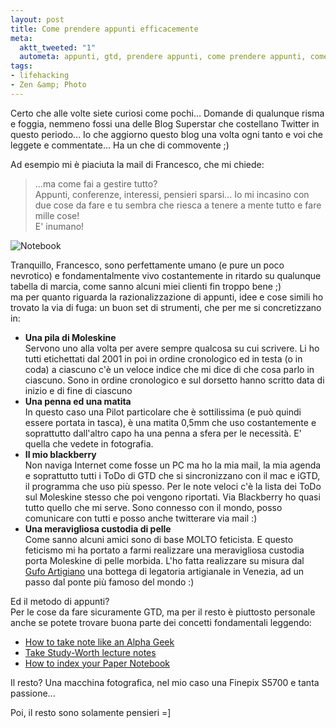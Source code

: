 ```yaml
--- 
layout: post
title: Come prendere appunti efficacemente
meta: 
  aktt_tweeted: "1"
  autometa: appunti, gtd, prendere appunti, come prendere appunti, come fare a prendere appunti, i miei appunti, fare appunti meglio, gtd, getting things done, moleskine
tags: 
- lifehacking
- Zen &amp; Photo
---
```

Certo che alle volte siete curiosi come pochi... Domande di qualunque risma e foggia, nemmeno fossi una delle Blog Superstar che costellano Twitter in questo periodo... Io che aggiorno questo blog una volta ogni tanto e voi che leggete e commentate... Ha un che di commovente ;)  

Ad esempio mi è piaciuta la mail di Francesco, che mi chiede:  
> ...ma come fai a gestire tutto?  
> Appunti, conferenze, interessi, pensieri sparsi... Io mi incasino con due cose da fare e tu sembra che riesca a tenere a mente tutto e fare mille cose!  
> E' inumano!  
  
![Notebook](http://farm3.static.flickr.com/2401/2102514365_a7558189f4_m.jpg)

Tranquillo, Francesco, sono perfettamente umano (e pure un poco nevrotico) e fondamentalmente vivo costantemente in ritardo su qualunque tabella di marcia, come sanno alcuni miei clienti fin troppo bene ;)  
ma per quanto riguarda la razionalizzazione di appunti, idee e cose simili ho trovato la via di fuga: un buon set di strumenti, che per me si concretizzano in:

*  **Una pila di Moleskine**  
   Servono uno alla volta per avere sempre qualcosa su cui scrivere. Li ho tutti etichettati dal 2001 in poi in ordine cronologico ed in testa (o in coda) a ciascuno c'è un veloce indice che mi dice di che cosa parlo in ciascuno. Sono in ordine cronologico e sul dorsetto hanno scritto data di inizio e di fine di ciascuno  
*  **Una penna ed una matita**  
   In questo caso una Pilot particolare che è sottilissima (e può quindi essere portata in tasca), è una matita 0,5mm che uso costantemente e soprattutto dall'altro capo ha una penna a sfera per le necessità. E' quella che vedete in fotografia.
* **Il mio blackberry**  
   Non naviga Internet come fosse un PC ma ho la mia mail, la mia agenda e soprattutto tutti i ToDo di GTD che si sincronizzano con il mac e iGTD, il programma che uso più spesso. Per le note veloci c'è la lista dei ToDo sul Moleskine stesso che poi vengono riportati. Via Blackberry ho quasi tutto quello che mi serve. Sono connesso con il mondo, posso comunicare con tutti e posso anche twitterare via mail :)  
* **Una meravigliosa custodia di pelle**  
   Come sanno alcuni amici sono di base MOLTO feticista. E questo feticismo mi ha portato a farmi realizzare una meravigliosa custodia porta Moleskine di pelle morbida. L'ho fatta realizzare su misura dal
[Gufo Artigiano][1]
 una bottega di legatoria artigianale in Venezia, ad un passo dal ponte più famoso del mondo :)  
  
Ed il metodo di appunti?  
Per le cose da fare sicuramente GTD, ma per il resto è piuttosto personale anche se potete trovare buona parte dei concetti fondamentali
leggendo:

* [How to take note like an Alpha Geek][2]  
* [Take Study-Worth lecture notes][3]  
* [How to index your Paper Notebook][4] 
  
Il resto? Una macchina fotografica, nel mio caso una Finepix S5700 e tanta passione...  
  
Poi, il resto sono solamente pensieri =]

[1]: http://maps.google.com/maps?hl=en&client=firefox-a&rls=org.mozilla:en-US:official&hs=3hN&um=1&ie=UTF-8&q=%22il+gufo+artigiano%22&near=Venice,+Italia&fb=1&view=text&latlng=45439610,12334139,14650619493746183145
[2]: http://www.fourhourworkweek.com/blog/2007/12/05/how-to-take-notes-like-an-alpha-geek-plus-my-2600-date-challenge/
[3]: http://lifehacker.com/software/note-taking/geek-to-live-take-studyworthy-lecture-notes-202418.php
[4]: http://lifehacker.com/software/note_taking/how-to-index-your-paper-notebooks-332004.php
 
